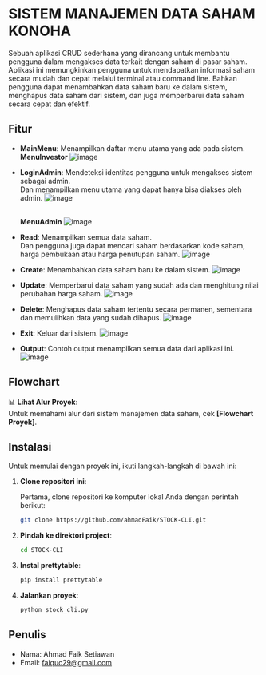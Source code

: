 # SISTEM MANAJEMEN DATA SAHAM KONOHA

Sebuah aplikasi CRUD sederhana yang dirancang untuk membantu pengguna dalam mengakses data terkait dengan saham di pasar saham.
Aplikasi ini memungkinkan pengguna untuk mendapatkan informasi saham secara mudah dan cepat melalui terminal atau command line.
Bahkan pengguna dapat menambahkan data saham baru ke dalam sistem, menghapus data saham dari sistem, dan juga memperbarui data saham
secara cepat dan efektif.

## Fitur
- **MainMenu**: Menampilkan daftar menu utama yang ada pada sistem.
  **MenuInvestor**
  ![image](https://github.com/user-attachments/assets/a5c01041-4d51-40fa-b47f-97d67957c79d)
  
- **LoginAdmin**: Mendeteksi identitas pengguna untuk mengakses sistem sebagai admin.
                 <br>Dan menampilkan menu utama yang dapat hanya bisa diakses oleh admin.
  ![image](https://github.com/user-attachments/assets/c4fd5dd9-29be-40a3-82f3-68919d9c8b2f)
  
  <br>**MenuAdmin**
  ![image](https://github.com/user-attachments/assets/83198d00-5812-4fb9-b1fc-644b2faa893f)

- **Read**: Menampilkan semua data saham.
            <br>Dan pengguna juga dapat mencari saham berdasarkan kode saham, harga pembukaan atau harga penutupan saham.
  ![image](https://github.com/user-attachments/assets/caf67ba7-936e-42b1-aaa8-23a1e3a6bfe0)

- **Create**: Menambahkan data saham baru ke dalam sistem.
  ![image](https://github.com/user-attachments/assets/13e8ecdb-4a1e-47b1-9826-57d20db52303)

- **Update**: Memperbarui data saham yang sudah ada dan menghitung nilai perubahan harga saham.
  ![image](https://github.com/user-attachments/assets/a23853e6-ebdc-4d2f-9fc8-a1eb40ea781d)

- **Delete**: Menghapus data saham tertentu secara permanen, sementara dan memulihkan data yang sudah dihapus.
  ![image](https://github.com/user-attachments/assets/0ecad9dd-f3bf-41e3-820e-1c0e62e17e50)

- **Exit**: Keluar dari sistem.
  ![image](https://github.com/user-attachments/assets/e5adcaea-2a15-4bec-b802-b9fd3d8a66e2)

- **Output**: Contoh output menampilkan semua data dari aplikasi ini.
  ![image](https://github.com/user-attachments/assets/513af3c6-010e-4b3a-989c-333e8287007d)

  
## Flowchart
📊 **Lihat Alur Proyek**:  
Untuk memahami alur dari sistem manajemen data saham, cek **[Flowchart Proyek]**. 

## Instalasi

Untuk memulai dengan proyek ini, ikuti langkah-langkah di bawah ini:

1. **Clone repositori ini**:

   Pertama, clone repositori ke komputer lokal Anda dengan perintah berikut:

   ```bash
   git clone https://github.com/ahmadFaik/STOCK-CLI.git

2. **Pindah ke direktori project**:
   ```bash
   cd STOCK-CLI

4. **Instal prettytable**:
   ```bash
   pip install prettytable

6. **Jalankan proyek**:
   ```bash
   python stock_cli.py

## Penulis
- Nama: Ahmad Faik Setiawan
- Email: faiquc29@gmail.com



